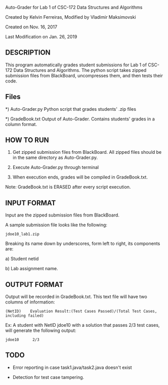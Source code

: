 Auto-Grader for Lab 1 of CSC-172 Data Structures and Algorithms

Created by Kelvin Ferreiras, Modified by Vladimir Maksimovski

Created on Nov. 16, 2017

Last Modification on Jan. 26, 2019


## DESCRIPTION 

This program automatically grades student submissions for Lab 1 of CSC-172 Data Structures and Algorithms. The python script takes zipped submission files from BlackBoard, uncompresses them, and then tests their code. 

## Files

*) Auto-Grader.py
	Python script that grades students' .zip files
 
*) GradeBook.txt
	Output of Auto-Grader. Contains students' grades in a column format.


## HOW TO RUN 

1) Get zipped submission files from BlackBoard. All zipped files should be in the same directory as Auto-Grader.py.

2) Execute Auto-Grader.py through terminal

3) When execution ends, grades will be compiled in GradeBook.txt.

Note: GradeBook.txt is ERASED after every script execution.

## INPUT FORMAT

Input are the zipped submission files from BlackBoard.

A sample submission file looks like the following:

	jdoe10_lab1.zip 

Breaking its name down by underscores, form left to right, its components are:

a) Student netid

b) Lab assignment name.

## OUTPUT FORMAT

Output will be recorded in GradeBook.txt. This text file will have two columns of information:

	(NetID)    Evaluation Result:(Test Cases Passed)/(Total Test Cases, including failed)

Ex: A student with NetID jdoe10 with a solution that passes 2/3 test cases, will generate the following output:
	
	jdoe10		2/3

## TODO
- Error reporting in case task1.java/task2.java doesn't exist 

- Detection for test case tampering.
